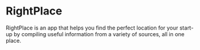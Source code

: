 # RightPlace

RightPlace is an app that helps you find the perfect location for your start-up by compiling useful information from a variety of sources, all in one place.
